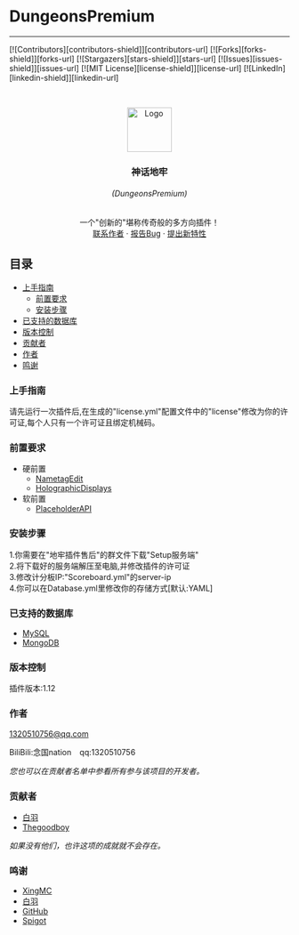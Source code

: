 DungeonsPremium
===============
--------------------------------------------------

[![Contributors][contributors-shield]][contributors-url]
[![Forks][forks-shield]][forks-url]
[![Stargazers][stars-shield]][stars-url]
[![Issues][issues-shield]][issues-url]
[![MIT License][license-shield]][license-url]
[![LinkedIn][linkedin-shield]][linkedin-url]

<br />
<p align="center">
    <a href="https://github.com/NGat1on/DungeonsPremium/">
      <img src="images/icon.png" alt="Logo" width="80" height="80">
    </a>
    <h3 align="center">神话地牢</h3>
    <h6 align="center">(DungeonsPremium)</h6>
    <p align="center">
    一个"创新的"堪称传奇般的多方向插件！
    <br />
    <a href="http://wpa.qq.com/msgrd?v=3&uin=1320510756&site=qq&menu=yes">联系作者</a>
    ·
    <a href="http://inkpixel.top:800/jianyi.php">报告Bug</a>
    ·
    <a href="http://inkpixel.top:800/jianyi.php">提出新特性</a>
    <br />
</p>

## 目录

- [上手指南](#上手指南)
    - [前置要求](#前置要求)
    - [安装步骤](#安装步骤)
- [已支持的数据库](#已支持的数据库)
- [版本控制](#版本控制)
- [贡献者](#贡献者)
- [作者](#作者)
- [鸣谢](#鸣谢)

### 上手指南
请先运行一次插件后,在生成的"license.yml"配置文件中的"license"修改为你的许可证,每个人只有一个许可证且绑定机械码。

### 前置要求
- 硬前置
    - [NametagEdit](https://www.spigotmc.org/resources/nametagedit.3836/)
    - [HolographicDisplays](https://dev.bukkit.org/projects/holographic-displays)
- 软前置
    - [PlaceholderAPI](https://www.spigotmc.org/resources/placeholderapi.6245)

### 安装步骤
1.你需要在"地牢插件售后"的群文件下载"Setup服务端"<br />
2.将下载好的服务端解压至电脑,并修改插件的许可证<br />
3.修改计分板IP:"Scoreboard.yml"的server-ip<br />
4.你可以在Database.yml里修改你的存储方式[默认:YAML]

### 已支持的数据库
- [MySQL](https://www.mysql.com/)
- [MongoDB](https://www.mongodb.com/)

### 版本控制
插件版本:1.12

### 作者
1320510756@qq.com

BiliBili:念国nation  &ensp; qq:1320510756

*您也可以在贡献者名单中参看所有参与该项目的开发者。*

### 贡献者
- [白羽](http://wpa.qq.com/msgrd?v=3&uin=1326678767&site=qq&menu=yes)
- [Thegoodboy](http://wpa.qq.com/msgrd?v=3&uin=1512592535&site=qq&menu=yes)

*如果没有他们，也许这项的成就就不会存在。*

### 鸣谢
- [XingMC](http://wpa.qq.com/msgrd?v=3&uin=2603494537&site=qq&menu=yes)
- [白羽](http://wpa.qq.com/msgrd?v=3&uin=1326678767&site=qq&menu=yes)
- [GitHub](https://github.com)
- [Spigot](https://www.spigotmc.org/)
